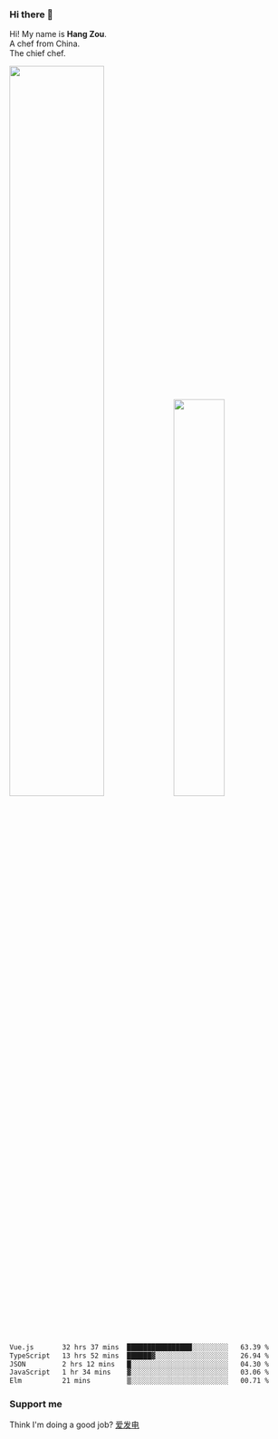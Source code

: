 ### Hi there 👋

Hi! My name is **Hang Zou**.  
A chef from China.  
The chief chef.

<img align="" width="57.5%" src="https://github-readme-stats.vercel.app/api?username=zouhangwithsweet&hide_title=true&hide_border=true&show_icons=true&include_all_commits=true&line_height=21" /><img align="" width="42.4%" src="https://github-readme-stats.vercel.app/api/top-langs/?username=zouhangwithsweet&hide_title=true&hide_border=true&layout=compact" />

<!--START_SECTION:waka-->

```txt
Vue.js       32 hrs 37 mins  ████████████████░░░░░░░░░   63.39 %
TypeScript   13 hrs 52 mins  ██████▓░░░░░░░░░░░░░░░░░░   26.94 %
JSON         2 hrs 12 mins   █░░░░░░░░░░░░░░░░░░░░░░░░   04.30 %
JavaScript   1 hr 34 mins    ▓░░░░░░░░░░░░░░░░░░░░░░░░   03.06 %
Elm          21 mins         ▒░░░░░░░░░░░░░░░░░░░░░░░░   00.71 %
```

<!--END_SECTION:waka-->

### Support me

Think I'm doing a good job? [爱发电](https://afdian.net/@zouhangsweet)

